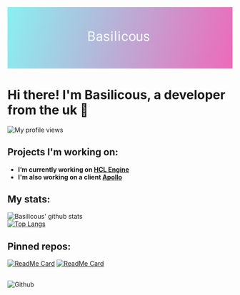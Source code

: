 [![Header](https://raw.githubusercontent.com/LowSpecCorgi/LowSpecCorgi/master/b2.png "Header")](https://lowspeccorgi.tech/)
# Hi there! I'm Basilicous, a developer from the uk 🙂
![My profile views](https://komarev.com/ghpvc/?username=LowSpecCorgi)

<!-- Talking about you -->
## Projects I'm working on:

- **I’m currently working on [HCL Engine](https://github.com/LowSpecCorgi/HCL-Engine)**
- **I'm also working on a client [Apollo](https://github.com/LowSpecCorgi/Apollo)**

## My stats:
![Basilicous' github stats](https://github-readme-stats.vercel.app/api?username=LowSpecCorgi&show_icons=true&theme=radical&count_private=true&bg_color=10,e86444,904e95&text_color=FFFFFF&icon_color=FFFFFF&title_color=FFFFFF)\
[![Top Langs](https://github-readme-stats.vercel.app/api/top-langs/?username=LowSpecCorgi&&langs_count=8&bg_color=10,e86444,904e95&text_color=FFFFFF&icon_color=FFFFFF&title_color=FFFFFF)](https://github.com/anuraghazra/github-readme-stats)

## Pinned repos:
[![ReadMe Card](https://github-readme-stats.vercel.app/api/pin/?username=LowSpecCorgi&repo=HCL-Engine&theme=radical)](https://github.com/LowSpecCorgi/HCL-Engine)
[![ReadMe Card](https://github-readme-stats.vercel.app/api/pin/?username=LowSpecCorgi&repo=Apollo&theme=radical)](https://github.com/LowSpecCorgi/Apollo)

##

<!-- Any image aligned to the right. Beware the width -->
<img width="55%" align="left" alt="Github" src="https://raw.githubusercontent.com/onimur/.github/master/.resources/git-header.svg" />
